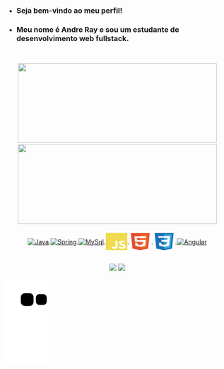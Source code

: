 + ### Seja bem-vindo ao meu perfil!
+ ### Meu nome é Andre Ray e sou um estudante de desenvolvimento web fullstack.</h3>

##

<div align="center"></br>
  <a href="https://github.com/10-AndreRay">
  <img height="180em" width="450em" src="https://github-readme-stats.vercel.app/api?username=10-AndreRay&show_icons=true&theme=algolia&title_color=ffffff&border_radius=10px&border_color=007bff&include_all_commits=true&count_private=true"/>
  <img height="180em" width="450em" src="https://github-readme-stats.vercel.app/api/top-langs/?username=10-AndreRay&layout=compact&langs_count=7&theme=algolia&title_color=ffffff&border_radius=10px&border_color=007bff"/>
</div>
<div align="center"><br>
  <img align="center" alt="Java" height="50" width="60" src="https://cdn.jsdelivr.net/gh/devicons/devicon/icons/java/java-original.svg" />
  <img align="center" alt="Spring" height="60" width="70" src="https://cdn.jsdelivr.net/gh/devicons/devicon/icons/spring/spring-original-wordmark.svg" />
  <img align="center" alt="MySql" height="60" width="70" src="https://cdn.jsdelivr.net/gh/devicons/devicon/icons/mysql/mysql-original-wordmark.svg"/>
  <img align="center" alt="Js" height="40" width="50" src="https://raw.githubusercontent.com/devicons/devicon/master/icons/javascript/javascript-plain.svg">
  <img align="center" alt="HTML" height="40" width="50" src="https://raw.githubusercontent.com/devicons/devicon/master/icons/html5/html5-original.svg">
  <img align="center" alt="CSS" height="40" width="50" src="https://raw.githubusercontent.com/devicons/devicon/master/icons/css3/css3-original.svg">
  <img align="center" alt="Angular" height="40" width="50"src="https://cdn.jsdelivr.net/gh/devicons/devicon/icons/angularjs/angularjs-original.svg" />
</div>

##

<div align="center">
    <a href="https://www.instagram.com/_andreray/" target="_blank"><img src="https://img.shields.io/badge/-Instagram-%23E4405F?style=for-the-badge&logo=instagram&logoColor=white"></a>
    <a href="https://www.linkedin.com/in/andré-ray" target="_blank"><img src="https://img.shields.io/badge/-LinkedIn-%230077B5?style=for-the-badge&logo=linkedin&logoColor=white" target="_blank"></a>
</div>

![Snake animation](https://github.com/10-AndreRay/10-AndreRay/blob/output/github-contribution-grid-snake.svg)
